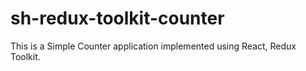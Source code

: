 # sh-redux-toolkit-counter
This is a Simple Counter application implemented using React, Redux Toolkit.
